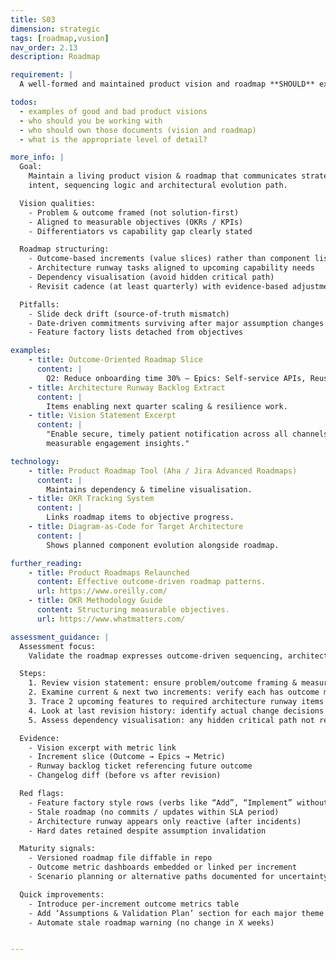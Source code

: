 ```yaml
---
title: S03
dimension: strategic
tags: [roadmap,vusion]
nav_order: 2.13
description: Roadmap

requirement: |
  A well-formed and maintained product vision and roadmap **SHOULD** exist with appropriate detail around architecture elements.

todos:
  - examples of good and bad product visions
  - who should you be working with
  - who should own those documents (vision and roadmap)
  - what is the appropriate level of detail?

more_info: |
  Goal:
    Maintain a living product vision & roadmap that communicates strategic
    intent, sequencing logic and architectural evolution path.

  Vision qualities:
    - Problem & outcome framed (not solution-first)
    - Aligned to measurable objectives (OKRs / KPIs)
    - Differentiators vs capability gap clearly stated

  Roadmap structuring:
    - Outcome-based increments (value slices) rather than component lists
    - Architecture runway tasks aligned to upcoming capability needs
    - Dependency visualisation (avoid hidden critical path)
    - Revisit cadence (at least quarterly) with evidence-based adjustments

  Pitfalls:
    - Slide deck drift (source-of-truth mismatch)
    - Date-driven commitments surviving after major assumption changes
    - Feature factory lists detached from objectives

examples: 
    - title: Outcome-Oriented Roadmap Slice
      content: |
        Q2: Reduce onboarding time 30% – Epics: Self-service APIs, Reuse auth flow.
    - title: Architecture Runway Backlog Extract
      content: |
        Items enabling next quarter scaling & resilience work.
    - title: Vision Statement Excerpt
      content: |
        "Enable secure, timely patient notification across all channels with
        measurable engagement insights."

technology:
    - title: Product Roadmap Tool (Aha / Jira Advanced Roadmaps)
      content: |
        Maintains dependency & timeline visualisation.
    - title: OKR Tracking System
      content: |
        Links roadmap items to objective progress.
    - title: Diagram-as-Code for Target Architecture
      content: |
        Shows planned component evolution alongside roadmap.

further_reading:
    - title: Product Roadmaps Relaunched
      content: Effective outcome-driven roadmap patterns.
      url: https://www.oreilly.com/
    - title: OKR Methodology Guide
      content: Structuring measurable objectives.
      url: https://www.whatmatters.com/

assessment_guidance: |
  Assessment focus:
    Validate the roadmap expresses outcome-driven sequencing, architectural runway alignment and remains a living artefact.

  Steps:
    1. Review vision statement: ensure problem/outcome framing & measurable ambition; note any solution bias creeping in.
    2. Examine current & next two increments: verify each has outcome metric (baseline + target) not just feature list.
    3. Trace 2 upcoming features to required architecture runway items (scaling, resilience, data model evolution) present in backlog.
    4. Look at last revision history: identify actual change decisions (re-prioritisation) vs cosmetic date shifts.
    5. Assess dependency visualisation: any hidden critical path not represented?

  Evidence:
    - Vision excerpt with metric link
    - Increment slice (Outcome → Epics → Metric)
    - Runway backlog ticket referencing future outcome
    - Changelog diff (before vs after revision)

  Red flags:
    - Feature factory style rows (verbs like “Add”, “Implement” without outcome)
    - Stale roadmap (no commits / updates within SLA period)
    - Architecture runway appears only reactive (after incidents)
    - Hard dates retained despite assumption invalidation

  Maturity signals:
    - Versioned roadmap file diffable in repo
    - Outcome metric dashboards embedded or linked per increment
    - Scenario planning or alternative paths documented for uncertainty areas

  Quick improvements:
    - Introduce per-increment outcome metrics table
    - Add ‘Assumptions & Validation Plan’ section for each major theme
    - Automate stale roadmap warning (no change in X weeks)


---
```

